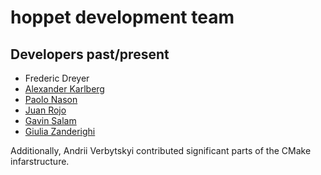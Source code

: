 hoppet development team
===========================

Developers past/present
-----------------

* Frederic Dreyer
* [Alexander Karlberg     ](mailto:alexander.karlberg@cern.ch        "email")
* [Paolo Nason            ](mailto:paolo.nason@mib.infn.it           "email")
* [Juan Rojo              ](https://research.vu.nl/en/persons/juan-rojo "homepage")
* [Gavin Salam            ](https://www.physics.ox.ac.uk/our-people/salam "homepage")
* [Giulia Zanderighi      ](https://www.mpp.mpg.de/en/about-us/organization/directors/prof-dr-giulia-zanderighi "homepage")

Additionally, Andrii Verbytskyi contributed significant parts of the CMake infarstructure.
